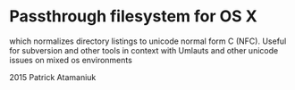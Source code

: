 Passthrough filesystem for OS X
===============================

which normalizes directory listings to unicode normal form C (NFC).
Useful for subversion and other tools in context with Umlauts and other unicode issues on mixed os environments

2015 Patrick Atamaniuk
